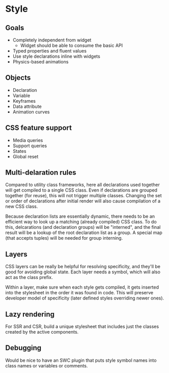 # Style

## Goals

- Completely independent from widget
  - Widget should be able to consume the basic API
- Typed properties and fluent values
- Use style declarations inline with widgets
- Physics-based animations

## Objects

- Declaration
- Variable
- Keyframes
- Data attribute
- Animation curves

## CSS feature support

- Media queries
- Support queries
- States
- Global reset

## Multi-delaration rules

Compared to utility class frameworks, here all declarations used together will get compiled to a single CSS class. Even if declarations are grouped together (for reuse), this will not trigger multiple classes. Changing the set or order of declarations after initial render will also cause compilation of a new CSS class.

Because declaration lists are essentially dynamic, there needs to be an efficient way to look up a matching (already compiled) CSS class. To do this, delcarations (and declaration groups) will be "interned", and the final result will be a lookup of the root declaration list as a group. A special map (that accepts tuples) will be needed for group interning.

## Layers

CSS layers can be really be helpful for resolving specificity, and they'll be good for avoiding global state. Each layer needs a symbol, which will also act as the class prefix.

Within a layer, make sure when each style gets compiled, it gets inserted into the stylesheet in the order it was found in code. This will preserve developer model of specificity (later defined styles overriding newer ones).

## Lazy rendering

For SSR and CSR, build a unique stylesheet that includes just the classes created by the active components.

## Debugging

Would be nice to have an SWC plugin that puts style symbol names into class names or variables or comments.
